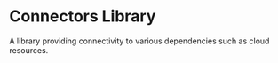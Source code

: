 # Connectors Library

A library providing connectivity to various dependencies such as cloud resources.
